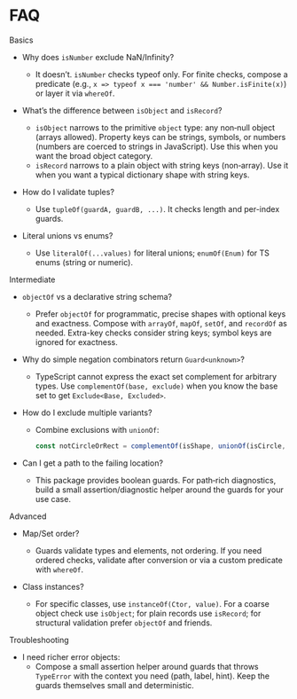 # FAQ

Basics

- Why does `isNumber` exclude NaN/Infinity?
  - It doesn’t. `isNumber` checks typeof only. For finite checks, compose a predicate (e.g., `x => typeof x === 'number' && Number.isFinite(x)`) or layer it via `whereOf`.

- What’s the difference between `isObject` and `isRecord`?
  - `isObject` narrows to the primitive `object` type: any non‑null object (arrays allowed). Property keys can be strings, symbols, or numbers (numbers are coerced to strings in JavaScript). Use this when you want the broad object category.
  - `isRecord` narrows to a plain object with string keys (non‑array). Use it when you want a typical dictionary shape with string keys.

- How do I validate tuples?
  - Use `tupleOf(guardA, guardB, ...)`. It checks length and per-index guards.

- Literal unions vs enums?
  - Use `literalOf(...values)` for literal unions; `enumOf(Enum)` for TS enums (string or numeric).

Intermediate

- `objectOf` vs a declarative string schema?
  - Prefer `objectOf` for programmatic, precise shapes with optional keys and exactness. Compose with `arrayOf`, `mapOf`, `setOf`, and `recordOf` as needed. Extra-key checks consider string keys; symbol keys are ignored for exactness.

- Why do simple negation combinators return `Guard<unknown>`?
  - TypeScript cannot express the exact set complement for arbitrary types. Use `complementOf(base, exclude)` when you know the base set to get `Exclude<Base, Excluded>`.

- How do I exclude multiple variants?
  - Combine exclusions with `unionOf`:
    ```ts
    const notCircleOrRect = complementOf(isShape, unionOf(isCircle, isRect))
    ```

- Can I get a path to the failing location?
  - This package provides boolean guards. For path‑rich diagnostics, build a small assertion/diagnostic helper around the guards for your use case.

Advanced

- Map/Set order?
  - Guards validate types and elements, not ordering. If you need ordered checks, validate after conversion or via a custom predicate with `whereOf`.

- Class instances?
  - For specific classes, use `instanceOf(Ctor, value)`. For a coarse object check use `isObject`; for plain records use `isRecord`; for structural validation prefer `objectOf` and friends.

Troubleshooting

- I need richer error objects:
  - Compose a small assertion helper around guards that throws `TypeError` with the context you need (path, label, hint). Keep the guards themselves small and deterministic.
